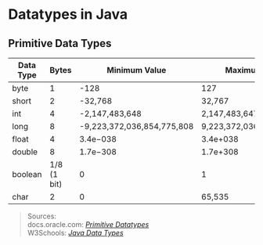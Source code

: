 # Datatypes in Java

## Primitive Data Types
| Data Type | Bytes | Minimum Value | Maximum Value | Default Value | Literal Suffix | 
| --------- | ----- | ------------- | ------------- | ------------- | -------------- |
| byte | 1 | -128 | 127 | 0 |  |  
| short | 2 | -32,768 | 32,767 | 0 |  |  
| int | 4 | -2,147,483,648 | 2,147,483,647 | 0 |  |  
| long | 8 | -9,223,372,036,854,775,808 | 9,223,372,036,854,775,807 | 0L |  |  
| float | 4 | 3.4e−038 | 3.4e+038 | 0.00f |  |  
| double | 8 | 1.7e−308 | 1.7e+308 | 0.00d |  |  
| boolean | 1/8 (1 bit) | 0 | 1 | false |  |  
| char | 2 | 0 | 65,535 | '\u0000' |  | 
> Sources: <br />
> docs.oracle.com: [_Primitive Datatypes_](https://docs.oracle.com/javase/tutorial/java/nutsandbolts/datatypes.html) <br />
> W3Schools: [_Java Data Types_](https://www.w3schools.com/java/java_data_types.asp) <br />
